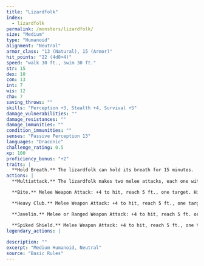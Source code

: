 ```yaml
---
title: "Lizardfolk"
index:
  - lizardfolk
permalink: /monsters/lizardfolk/
size: "Medium"
type: "Humanoid"
alignment: "Neutral"
armor_class: "13 (Natural), 15 (Armor)"
hit_points: "22 (4d8+4)"
speed: "walk 30 ft., swim 30 ft."
str: 15
dex: 10
con: 13
int: 7
wis: 12
cha: 7
saving_throws: ""
skills: "Perception +3, Stealth +4, Survival +5"
damage_vulnerabilities: ""
damage_resistances: ""
damage_immunities: ""
condition_immunities: ""
senses: "Passive Perception 13"
languages: "Draconic"
challenge_rating: 0.5
xp: 100
proficiency_bonus: "+2"
traits: |
  **Hold Breath.** The lizardfolk can hold its breath for 15 minutes.
actions: |
  **Multiattack.** The lizardfolk makes two melee attacks, each one with a different weapon.

  **Bite.** Melee Weapon Attack: +4 to hit, reach 5 ft., one target. Hit: 5 (1d6 + 2) piercing damage.

  **Heavy Club.** Melee Weapon Attack: +4 to hit, reach 5 ft., one target. Hit: 5 (1d6 + 2) bludgeoning damage.

  **Javelin.** Melee or Ranged Weapon Attack: +4 to hit, reach 5 ft. or range 30/120 ft., one target. Hit: 5 (1d6 + 2) piercing damage.

  **Spiked Shield.** Melee Weapon Attack: +4 to hit, reach 5 ft., one target. Hit: 5 (1d6 + 2) piercing damage.  
legendary_actions: |
  
description: ""
excerpt: "Medium Humanoid, Neutral"
source: "Basic Rules"
---
```

